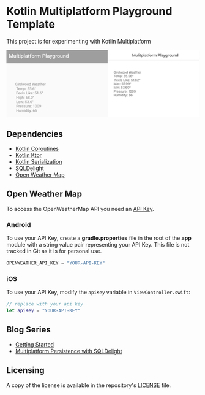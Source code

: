 # Kotlin Multiplatform Playground Template
This project is for experimenting with Kotlin Multiplatform

![kmp image](kmp-app.png)

## Dependencies
 - [Kotlin Coroutines](https://kotlinlang.org/docs/reference/coroutines-overview.html)
 - [Kotlin Ktor](https://ktor.io/clients/index.html)
 - [Kotlin Serialization](https://github.com/Kotlin/kotlinx.serialization)
 - [SQLDelight](https://cashapp.github.io/sqldelight/)
 - [Open Weather Map](https://openweathermap.org/)

 ## Open Weather Map
 To access the OpenWeatherMap API you need an [API Key](http://openweathermap.org/appid).

 ### Android
 To use your API Key, create a **gradle.properties** file in the root of the **app** module with a string value pair representing your API Key.  This file is not tracked in Git as it is for personal use.

 ```groovy
 OPENWEATHER_API_KEY = "YOUR-API-KEY"
 ```

### iOS
To use your API Key, modify the `apiKey` variable in `ViewController.swift`:

```swift
// replace with your api key
let apiKey = "YOUR-API-KEY"
```
## Blog Series
 - [Getting Started](http://gh.jdoneill.com/2019/12/06/kotlin-mulitplatform/)
 - [Multiplatform Persistence with SQLDelight](http://gh.jdoneill.com/2020/06/28/sqldelight/)

## Licensing
A copy of the license is available in the repository's [LICENSE](LICENSE) file.
